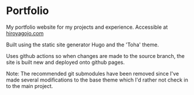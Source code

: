 # Portfolio
My portfolio website for my projects and experience. Accessible at [hiroyagojo.com](https://hiroyagojo.com)

Built using the static site generator Hugo and the 'Toha' theme.

Uses github actions so when changes are made to the source branch, the site is built new and deployed onto github pages.

Note: The recommended git submodules have been removed since I've made several modifications to the base theme which I'd rather not check in to the main project.
